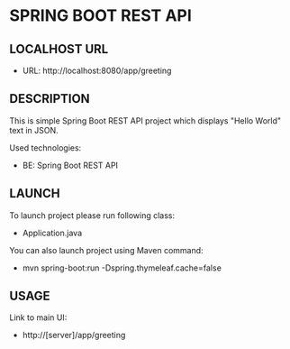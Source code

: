 SPRING BOOT REST API
====================


LOCALHOST URL
-------------

* URL: http://localhost:8080/app/greeting


DESCRIPTION
-----------

This is simple Spring Boot REST API project which displays "Hello World" text in JSON. 

Used technologies:
* BE: Spring Boot REST API
  

LAUNCH
------

To launch project please run following class: 
* Application.java

You can also launch project using Maven command:
* mvn spring-boot:run -Dspring.thymeleaf.cache=false


USAGE
-----

Link to main UI:
* http://[server]/app/greeting